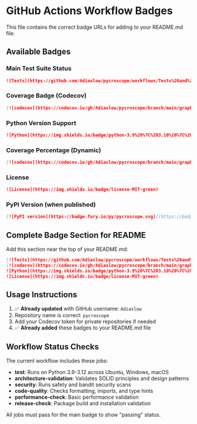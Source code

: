 # GitHub Actions Workflow Badges

This file contains the correct badge URLs for adding to your README.md file.

## Available Badges

### Main Test Suite Status

```markdown
![Tests](https://github.com/Adiaslow/pycroscope/workflows/Tests%20and%20Coverage/badge.svg)
```

### Coverage Badge (Codecov)

```markdown
[![codecov](https://codecov.io/gh/Adiaslow/pycroscope/branch/main/graph/badge.svg)](https://codecov.io/gh/Adiaslow/pycroscope)
```

### Python Version Support

```markdown
![Python](https://img.shields.io/badge/python-3.9%20%7C%203.10%20%7C%203.11%20%7C%203.12-blue)
```

### Coverage Percentage (Dynamic)

```markdown
[![codecov](https://codecov.io/gh/Adiaslow/pycroscope/branch/main/graph/badge.svg?token=YOUR_CODECOV_TOKEN)](https://codecov.io/gh/Adiaslow/pycroscope)
```

### License

```markdown
![License](https://img.shields.io/badge/license-MIT-green)
```

### PyPI Version (when published)

```markdown
[![PyPI version](https://badge.fury.io/py/pycroscope.svg)](https://badge.fury.io/py/pycroscope)
```

## Complete Badge Section for README

Add this section near the top of your README.md:

```markdown
[![Tests](https://github.com/Adiaslow/pycroscope/workflows/Tests%20and%20Coverage/badge.svg)](https://github.com/Adiaslow/pycroscope/actions)
[![codecov](https://codecov.io/gh/Adiaslow/pycroscope/branch/main/graph/badge.svg)](https://codecov.io/gh/Adiaslow/pycroscope)
![Python](https://img.shields.io/badge/python-3.9%20%7C%203.10%20%7C%203.11%20%7C%203.12-blue)
![License](https://img.shields.io/badge/license-MIT-green)
```

## Usage Instructions

1. ✅ **Already updated** with GitHub username: `Adiaslow`
2. Repository name is correct: `pycroscope`
3. Add your Codecov token for private repositories if needed
4. ✅ **Already added** these badges to your README.md file

## Workflow Status Checks

The current workflow includes these jobs:

- **test**: Runs on Python 3.9-3.12 across Ubuntu, Windows, macOS
- **architecture-validation**: Validates SOLID principles and design patterns
- **security**: Runs safety and bandit security scans
- **code-quality**: Checks formatting, imports, and type hints
- **performance-check**: Basic performance validation
- **release-check**: Package build and installation validation

All jobs must pass for the main badge to show "passing" status.
